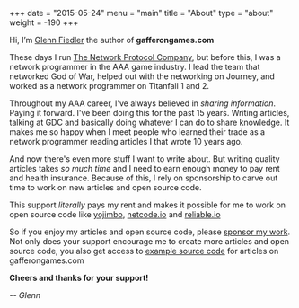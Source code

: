 +++
date = "2015-05-24"
menu = "main"
title = "About"
type = "about"
weight = -190
+++

Hi, I’m [Glenn Fiedler](https://www.linkedin.com/in/glennfiedler) the author of **gafferongames.com**

These days I run [The Network Protocol Company](http://www.thenetworkprotocolcompany.com), but before this, I was a network programmer in the AAA game industry. I lead the team that networked God of War, helped out with the networking on Journey, and worked as a network programmer on Titanfall 1 and 2.

Throughout my AAA career, I've always believed in _sharing information_. Paying it forward. I've been doing this for the past 15 years. Writing articles, talking at GDC and basically doing whatever I can do to share knowledge. It makes me so happy when I meet people who learned their trade as a network programmer reading articles I that wrote 10 years ago.

And now there's even more stuff I want to write about. But writing quality articles takes _so much time_ and I need to earn enough money to pay rent and health insurance. Because of this, I rely on sponsorship to carve out time to work on new articles and open source code.

This support _literally_ pays my rent and makes it possible for me to work on open source code like [yojimbo](http://www.libyojimbo.com), [netcode.io](http://www.netcode.io) and [reliable.io](https://github.com/networkprotocol/reliable.io)

So if you enjoy my articles and open source code, please [sponsor my work](http://www.patreon.com). Not only does your support encourage me to create more articles and open source code, you also get access to [example source code](http://www.patreon.com/gafferongames) for articles on gafferongames.com

__Cheers and thanks for your support!__

_-- Glenn_

